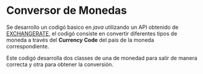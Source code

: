 # Conversor de Monedas

Se desarrollo un codigó basico en *java* utilizando un API obtenido de [EXCHANGERATE](https://www.exchangerate-api.com/), el codigó consiste en convertir diferentes tipos de moneda a través del **Currency Code** del pais de la moneda correspondiente. 

Este codigó desarrolla dos classes de una de monedad para salir de manera correcta y otra para obtener la conversión.
